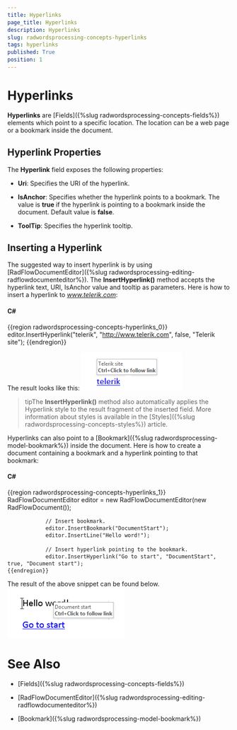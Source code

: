 ```yaml
---
title: Hyperlinks
page_title: Hyperlinks
description: Hyperlinks
slug: radwordsprocessing-concepts-hyperlinks
tags: hyperlinks
published: True
position: 1
---
```


# Hyperlinks



__Hyperlinks__ are [Fields]({%slug radwordsprocessing-concepts-fields%}) elements which point to a specific location.
        The location can be a web page or a bookmark inside the document.
      

## Hyperlink Properties

The __Hyperlink__ field exposes the following properties:
        

* __Uri__: Specifies the URI of the hyperlink.
            

* __IsAnchor__: Specifies whether the hyperlink points to a bookmark. The value is __true__ if the
              hyperlink is pointing to a bookmark inside the document. Default value is __false__.
            

* __ToolTip__: Specifies the hyperlink tooltip.
            

## Inserting a Hyperlink

The suggested way to insert hyperlink is by using [RadFlowDocumentEditor]({%slug radwordsprocessing-editing-radflowdocumenteditor%}). The
          __InsertHyperlink()__ method accepts the hyperlink text, URI, IsAnchor value and tooltip as parameters. Here is how to
          insert a hyperlink to *www.telerik.com*:
        

#### __C#__

{{region radwordsprocessing-concepts-hyperlinks_0}}
	            editor.InsertHyperlink("telerik", "http://www.telerik.com", false, "Telerik site");
	{{endregion}}



The result looks like this:
        ![Rad Words Processing Concepts Hyperlinks 01](images/RadWordsProcessing_Concepts_Hyperlinks_01.png)

>tipThe  __InsertHyperlink()__ method also automatically applies the Hyperlink style to the result fragment of the inserted  field. More information about styles is available in the [Styles]({%slug radwordsprocessing-concepts-styles%}) article.
          

Hyperlinks can also point to a [Bookmark]({%slug radwordsprocessing-model-bookmark%}) inside the document. Here is how to create a document containing a bookmark and a hyperlink pointing to that bookmark:
        

#### __C#__

{{region radwordsprocessing-concepts-hyperlinks_1}}
	            RadFlowDocumentEditor editor = new RadFlowDocumentEditor(new RadFlowDocument());
	
	            // Insert bookmark.
	            editor.InsertBookmark("DocumentStart");
	            editor.InsertLine("Hello word!");
	
	            // Insert hyperlink pointing to the bookmark.
	            editor.InsertHyperlink("Go to start", "DocumentStart", true, "Document start");
	{{endregion}}



The result of the above snippet can be found below.
        ![Rad Words Processing Concepts Hyperlinks 02](images/RadWordsProcessing_Concepts_Hyperlinks_02.png)

# See Also

 * [Fields]({%slug radwordsprocessing-concepts-fields%})

 * [RadFlowDocumentEditor]({%slug radwordsprocessing-editing-radflowdocumenteditor%})

 * [Bookmark]({%slug radwordsprocessing-model-bookmark%})
